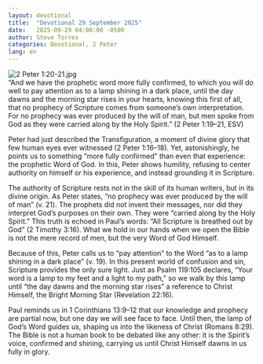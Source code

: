 ```yaml
---
layout: devotional
title:  "Devotional 29 September 2025"
date:   2025-09-29 04:00:00 -0500
author: Steve Torres
categories: Devotional, 2 Peter
lang: en
---
```

<img src="https://sitemedia.esteeb.com/file/esteebcomsitemedia/devotional_images/2+Peter/2Pe-1_20-21.jpg?raw=true" alt="2 Peter 1:20-21.jpg" style="max-width: 100%; height: auto;">

<div class="scripture">
  “And we have the prophetic word more fully confirmed, to which you will do well to pay attention as to a lamp shining in a dark place, until the day dawns and the morning star rises in your hearts, knowing this first of all, that no prophecy of Scripture comes from someone’s own interpretation. For no prophecy was ever produced by the will of man, but men spoke from God as they were carried along by the Holy Spirit.” (2 Peter 1:19–21, ESV)
</div>

Peter had just described the Transfiguration, a moment of divine glory that few human eyes ever witnessed (2 Peter 1:16–18). Yet, astonishingly, he points us to something “more fully confirmed” than even that experience: the prophetic Word of God. In this, Peter shows humility, refusing to center authority on himself or his experience, and instead grounding it in Scripture.

The authority of Scripture rests not in the skill of its human writers, but in its divine origin. As Peter states, “no prophecy was ever produced by the will of man” (v. 21). The prophets did not invent their messages, nor did they interpret God’s purposes on their own. They were “carried along by the Holy Spirit.” This truth is echoed in Paul’s words: “All Scripture is breathed out by God” (2 Timothy 3:16). What we hold in our hands when we open the Bible is not the mere record of men, but the very Word of God Himself.

Because of this, Peter calls us to “pay attention” to the Word “as to a lamp shining in a dark place” (v. 19). In this present world of confusion and sin, Scripture provides the only sure light. Just as Psalm 119:105 declares, “Your word is a lamp to my feet and a light to my path,” so we walk by this lamp until “the day dawns and the morning star rises” a reference to Christ Himself, the Bright Morning Star (Revelation 22:16).

Paul reminds us in 1 Corinthians 13:9–12 that our knowledge and prophecy are partial now, but one day we will see face to face. Until then, the lamp of God’s Word guides us, shaping us into the likeness of Christ (Romans 8:29). The Bible is not a human book to be debated like any other: it is the Spirit’s voice, confirmed and shining, carrying us until Christ Himself dawns in us fully in glory.
